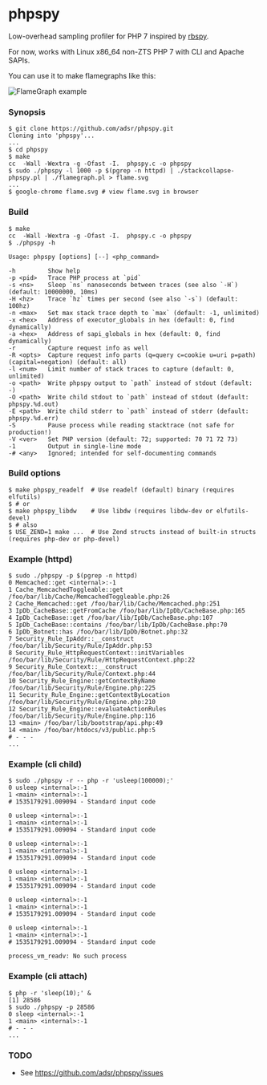 # phpspy

Low-overhead sampling profiler for PHP 7 inspired by [rbspy][0].

For now, works with Linux x86_64 non-ZTS PHP 7 with CLI and Apache SAPIs.

You can use it to make flamegraphs like this:

![FlameGraph example](https://i.imgur.com/7DKdnmh.gif)

### Synopsis

    $ git clone https://github.com/adsr/phpspy.git
    Cloning into 'phpspy'...
    ...
    $ cd phpspy
    $ make
    cc  -Wall -Wextra -g -Ofast -I.  phpspy.c -o phpspy
    $ sudo ./phpspy -l 1000 -p $(pgrep -n httpd) | ./stackcollapse-phpspy.pl | ./flamegraph.pl > flame.svg
    ...
    $ google-chrome flame.svg # view flame.svg in browser

### Build

    $ make
    cc  -Wall -Wextra -g -Ofast -I.  phpspy.c -o phpspy
    $ ./phpspy -h

    Usage: phpspy [options] [--] <php_command>

    -h         Show help
    -p <pid>   Trace PHP process at `pid`
    -s <ns>    Sleep `ns` nanoseconds between traces (see also `-H`) (default: 10000000, 10ms)
    -H <hz>    Trace `hz` times per second (see also `-s`) (default: 100hz)
    -n <max>   Set max stack trace depth to `max` (default: -1, unlimited)
    -x <hex>   Address of executor_globals in hex (default: 0, find dynamically)
    -a <hex>   Address of sapi_globals in hex (default: 0, find dynamically)
    -r         Capture request info as well
    -R <opts>  Capture request info parts (q=query c=cookie u=uri p=path) (capital=negation) (default: all)
    -l <num>   Limit number of stack traces to capture (default: 0, unlimited)
    -o <path>  Write phpspy output to `path` instead of stdout (default: -)
    -O <path>  Write child stdout to `path` instead of stdout (default: phpspy.%d.out)
    -E <path>  Write child stderr to `path` instead of stderr (default: phpspy.%d.err)
    -S         Pause process while reading stacktrace (not safe for production!)
    -V <ver>   Set PHP version (default: 72; supported: 70 71 72 73)
    -1         Output in single-line mode
    -# <any>   Ignored; intended for self-documenting commands

### Build options

    $ make phpspy_readelf  # Use readelf (default) binary (requires elfutils)
    $ # or
    $ make phpspy_libdw    # Use libdw (requires libdw-dev or elfutils-devel)
    $ # also
    $ USE_ZEND=1 make ...  # Use Zend structs instead of built-in structs (requires php-dev or php-devel)

### Example (httpd)

    $ sudo ./phpspy -p $(pgrep -n httpd)
    0 Memcached::get <internal>:-1
    1 Cache_MemcachedToggleable::get /foo/bar/lib/Cache/MemcachedToggleable.php:26
    2 Cache_Memcached::get /foo/bar/lib/Cache/Memcached.php:251
    3 IpDb_CacheBase::getFromCache /foo/bar/lib/IpDb/CacheBase.php:165
    4 IpDb_CacheBase::get /foo/bar/lib/IpDb/CacheBase.php:107
    5 IpDb_CacheBase::contains /foo/bar/lib/IpDb/CacheBase.php:70
    6 IpDb_Botnet::has /foo/bar/lib/IpDb/Botnet.php:32
    7 Security_Rule_IpAddr::__construct /foo/bar/lib/Security/Rule/IpAddr.php:53
    8 Security_Rule_HttpRequestContext::initVariables /foo/bar/lib/Security/Rule/HttpRequestContext.php:22
    9 Security_Rule_Context::__construct /foo/bar/lib/Security/Rule/Context.php:44
    10 Security_Rule_Engine::getContextByName /foo/bar/lib/Security/Rule/Engine.php:225
    11 Security_Rule_Engine::getContextByLocation /foo/bar/lib/Security/Rule/Engine.php:210
    12 Security_Rule_Engine::evaluateActionRules /foo/bar/lib/Security/Rule/Engine.php:116
    13 <main> /foo/bar/lib/bootstrap/api.php:49
    14 <main> /foo/bar/htdocs/v3/public.php:5
    # - - -
    ...

### Example (cli child)

    $ sudo ./phpspy -r -- php -r 'usleep(100000);'
    0 usleep <internal>:-1
    1 <main> <internal>:-1
    # 1535179291.009094 - Standard input code
    
    0 usleep <internal>:-1
    1 <main> <internal>:-1
    # 1535179291.009094 - Standard input code
    
    0 usleep <internal>:-1
    1 <main> <internal>:-1
    # 1535179291.009094 - Standard input code
    
    0 usleep <internal>:-1
    1 <main> <internal>:-1
    # 1535179291.009094 - Standard input code
    
    0 usleep <internal>:-1
    1 <main> <internal>:-1
    # 1535179291.009094 - Standard input code
    
    0 usleep <internal>:-1
    1 <main> <internal>:-1
    # 1535179291.009094 - Standard input code
    
    process_vm_readv: No such process

### Example (cli attach)

    $ php -r 'sleep(10);' &
    [1] 28586
    $ sudo ./phpspy -p 28586
    0 sleep <internal>:-1
    1 <main> <internal>:-1
    # - - -
    ...

### TODO

* See https://github.com/adsr/phpspy/issues

[0]: https://github.com/rbspy/rbspy
